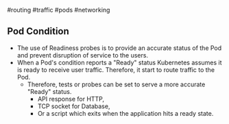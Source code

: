 #routing #traffic #pods #networking
## Pod Condition
- The use of Readiness probes is to provide an accurate status of the Pod and prevent disruption of service to the users.
- When a Pod's condition reports a "Ready" status Kubernetes assumes it is ready to receive user traffic. Therefore, it start to route traffic to the Pod.
	-  Therefore, tests or probes can be set to serve a more accurate "Ready" status.
		- API response for HTTP,
		- TCP socket for Database,
		- Or a script which exits when the application hits a ready state.